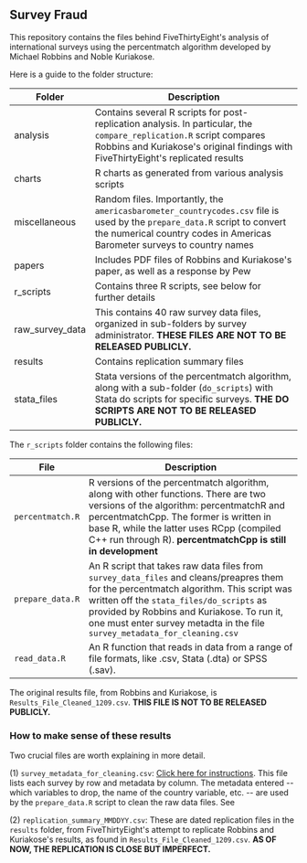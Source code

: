 ## Survey Fraud

This repository contains the files behind FiveThirtyEight's analysis of international surveys using the percentmatch algorithm developed by Michael Robbins and Noble Kuriakose.

Here is a guide to the folder structure:

Folder | Description
---- | --------------
analysis | Contains several R scripts for post-replication analysis. In particular, the `compare_replication.R` script compares Robbins and Kuriakose's original findings with FiveThirtyEight's replicated results
charts | R charts as generated from various analysis scripts
miscellaneous | Random files. Importantly, the 	`americasbarometer_countrycodes.csv` file is used by the `prepare_data.R` script to convert the numerical country codes in Americas Barometer surveys to country names
papers | Includes PDF files of Robbins and Kuriakose's paper, as well as a response by Pew
r_scripts | Contains three R scripts, see below for further details
raw_survey_data | This contains 40 raw survey data files, organized in sub-folders by survey administrator. **THESE FILES ARE NOT TO BE RELEASED PUBLICLY.**
results | Contains replication summary files
stata_files | Stata versions of the percentmatch algorithm, along with a sub-folder (`do_scripts`) with Stata do scripts for specific surveys. **THE DO SCRIPTS ARE NOT TO BE RELEASED PUBLICLY.**

The `r_scripts` folder contains the following files:

File | Description
---- | --------------
`percentmatch.R` | R versions of the percentmatch algorithm, along with other functions. There are two versions of the algorithm: percentmatchR and percentmatchCpp. The former is written in base R, while the latter uses RCpp (compiled C++ run through R). **percentmatchCpp is still in development**
`prepare_data.R` | An R script that takes raw data files  from `survey_data_files` and cleans/preapres them for the percentmatch algorithm. This script was written off the `stata_files/do_scripts` as provided by Robbins and Kuriakose. To run it, one must enter survey metadta in the file `survey_metadata_for_cleaning.csv`
`read_data.R` | An R function that reads in data from a range of file formats, like .csv, Stata (.dta) or SPSS (.sav).

The original results file, from Robbins and Kuriakose, is `Results_File_Cleaned_1209.csv`. **THIS FILE IS NOT TO BE RELEASED PUBLICLY.**

### How to make sense of these results

Two crucial files are worth explaining in more detail.

(1) `survey_metadata_for_cleaning.csv`: [Click here for instructions](https://github.com/andrewflowers/survey-fraud/blob/master/survey_metadata_instructions.md). This file lists each survey by row and metadata by column. The metadata entered -- which variables to drop, the name of the country variable, etc. -- are used by the `prepare_data.R` script to clean the raw data files. See 

(2) `replication_summary_MMDDYY.csv`: These are dated replication files in the `results` folder, from FiveThirtyEight's attempt to replicate Robbins and Kuriakose's results, as found in `Results_File_Cleaned_1209.csv`. **AS OF NOW, THE REPLICATION IS CLOSE BUT IMPERFECT.**

